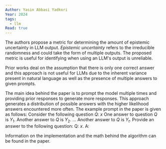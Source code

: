 ```yaml
---
Author: Yasin Abbasi Yadkori
Year: 2024
tags:
  - llm
Read: true
---
```

The authors propose a metric for determining the amount of epistemic uncertainty in LLM output. *Epistemic uncertainty* refers to the irreducible randomness and could take the form of multiple outputs. The proposed metric is useful for identifying when using an LLM's output is unreliable.

Prior works deal on the assumption that there is only one correct answer and this approach is not useful for LLMs due to the inherent variance present in natural language as well as the presence of multiple answers to given prompts.

The main idea behind the paper is to prompt the model multiple times and providing prior responses to generate more responses. This approach generates a distribution of possible answers with the higher likelihood answers encountered more often. The example prompt in the paper is given as follows:
	Consider the following question $Q$: $x$
	One answer to question $Q$ is $Y_1$. Another answer to $Q$ is $Y_2$. $\dots$ Another answer to $Q$ is $Y_t$.
	Provide an answer to the following question:
	Q: $x$. A:

Information on the implementation and the math behind the algorithm can be found in the paper.